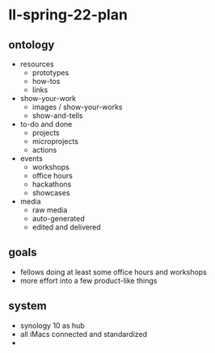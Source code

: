# ll-spring-22-plan

## ontology

* resources
    * prototypes
    * how-tos
    * links
* show-your-work
    * images / show-your-works
    * show-and-tells
* to-do and done
    * projects
    * microprojects
    * actions
* events
    * workshops
    * office hours
    * hackathons
    * showcases
* media
    * raw media
    * auto-generated
    * edited and delivered


## goals

* fellows doing at least some office hours and workshops
* more effort into a few product-like things


## system

* synology 10 as hub
* all iMacs connected and standardized
* 